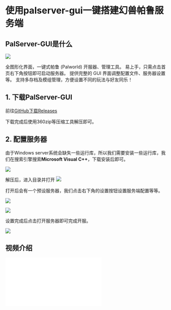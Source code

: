 # 使用palserver-gui一键搭建幻兽帕鲁服务端


## PalServer-GUI是什么

![](https://cn-sy1.rains3.com/rainyun-assets/pic/2024/03/20240328143851_d4d2c054dfcd699ed54a60816507785e.png)

全图形化界面，一键式帕鲁 (Palworld) 开服器、管理工具。
易上手，只需点击首页右下角按钮即可启动服务器。
提供完整的 GUI 界面调整配置文件、服务器设置等。
支持多存档及模组管理，方便设置不同的玩法与好友同乐！

## 1. 下载PalServer-GUI

前往[GitHub下载Releases](https://github.com/Dalufishe/palserver-GUI)

下载完成后使用360zip等压缩工具解压即可。

## 2. 配置服务器

由于Windows server系统会缺失一些运行库，所以我们需要安装一些运行库，我们在搜索引擎搜索**Microsoft Visual C++**，下载安装后即可。

![](https://cn-sy1.rains3.com/rainyun-assets/pic/2024/03/20240328144939_885f9fed1812dbc2b3a54b25184f69ed.png)

解压后，进入目录并打开
![](https://cn-sy1.rains3.com/rainyun-assets/pic/2024/03/20240328144617_4df78ee83649d42a7e7cf681e9cba17c.png)

打开后会有一个预设服务器，我们点击右下角的设置按钮设置服务端配置等等。

![](https://cn-sy1.rains3.com/rainyun-assets/pic/2024/03/20240328144751_a4e8fe2282d5b49e4b15d5f5c1694fd2.png)

![](https://cn-sy1.rains3.com/rainyun-assets/pic/2024/03/20240328145637_70c220c352d3105b98651c8a00e3e0df.png)

设置完成后点击打开服务器即可完成开服。

![](https://cn-sy1.rains3.com/rainyun-assets/pic/2024/03/20240328145015_933e89a722c6d7b1cc8d0cf7a4159abc.png)

## 视频介绍

<iframe class="iframe_video" src="//player.bilibili.com/player.html?aid=1850826424&cid=1444335982&page=1&autoplay=false&muted=true&highQuality=true" scrolling="no" border="0" frameborder="no" framespacing="0" allowfullscreen="true"> </iframe>

